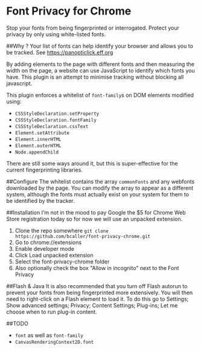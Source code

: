 # Font Privacy for Chrome
Stop your fonts from being fingerprinted or interrogated. Protect your privacy by only using white-listed fonts.

##Why ?
Your list of fonts can help identify your browser and allows you to be tracked. See https://panopticlick.eff.org

By adding elements to the page with different fonts and then measuring the width on the page, a website can use JavaScript to identify which fonts you have. This plugin is an attempt to minimise tracking without blocking all javascript.

This plugin enforces a whitelist of `font-family`s on DOM elements modified using:

- `CSSStyleDeclaration.setProperty`
- `CSSStyleDeclaration.fontFamily`
- `CSSStyleDeclaration.cssText`
- `Element.setAttribute`
- `Element.innerHTML`
- `Element.outerHTML`
- `Node.appendChild`

There are still some ways around it, but this is super-effective for the current fingerprinting libraries.

##Configure
The whitelist contains the array `commonFonts` and any webfonts downloaded by the page. You can modify the array to appear as a different system, although the fonts must actually exist on your system for them to be identified by the tracker.

##Installation
I'm not in the mood to pay Google the $5 for Chrome Web Store registration today so for now we will use an unpacked extension.

1. Clone the repo somewhere ```git clone https://github.com/bcaller/font-privacy-chrome.git```
2. Go to chrome://extensions
3. Enable developer mode
4. Click Load unpacked extension
5. Select the font-privacy-chrome folder
6. Also optionally check the box "Allow in incognito" next to the Font Privacy

##Flash & Java
It is also recommended that you turn off Flash autorun to prevent your fonts from being fingerprinted more extensively. You will then need to right-click on a Flash element to load it. To do this go to Settings; Show advanced settings; Privacy; Content Settings; Plug-ins; Let me choose when to run plug-in content.

##TODO
- `font` as well as `font-family`
- `CanvasRenderingContext2D.font`
